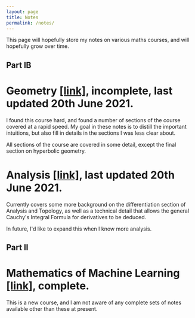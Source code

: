 ```yaml
---
layout: page
title: Notes
permalink: /notes/
---
```


This page will hopefully store my notes on various maths courses, and will hopefully grow over time.

## Part IB

# Geometry <a href="../assets/Geom.pdf" target="_blank">[link]</a>, incomplete, last updated 20th June 2021.

I found this course hard, and found a number of sections of the course covered at a rapid speed. My goal in these notes is to distill the important intuitions, but also fill in details in the sections I was less clear about.

All sections of the course are covered in some detail, except the final section on hyperbolic geometry.

# Analysis <a href="../assets/Anal.pdf" target="_blank">[link]</a>, last updated 20th June 2021.

<!-- Currently only covers a useful trick to verify the general derivative form of Cauch -->

Currently covers some more background on the differentiation section of Analysis and Topology, as well as a technical detail that allows the general Cauchy's Integral Formula for derivatives to be deduced.

In future, I'd like to expand this when I know more analysis.

## Part II

# Mathematics of Machine Learning <a href="../assets/MML.pdf" target="_blank">[link]</a>, complete.

This is a new course, and I am not aware of any complete sets of notes available other than these at present.